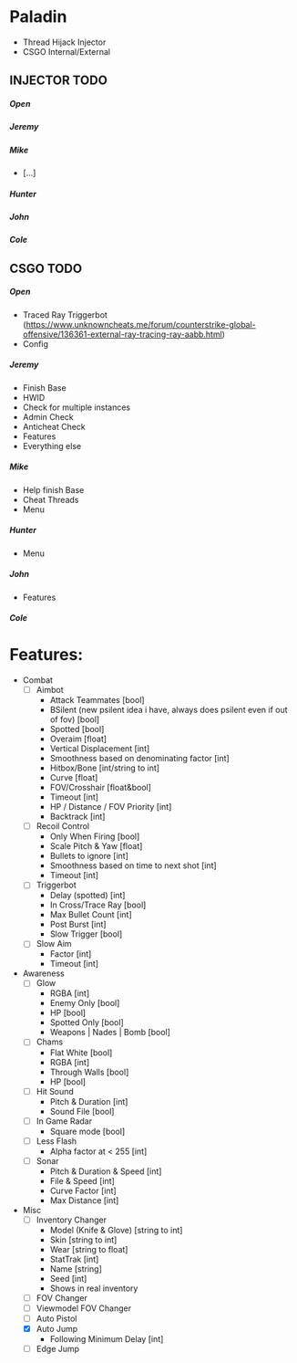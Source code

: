 # Paladin
- Thread Hijack Injector
- CSGO Internal/External

## INJECTOR TODO
##### Open
##### Jeremy
##### Mike
- [...]
##### Hunter
##### John
##### Cole

## CSGO TODO
##### Open
- Traced Ray Triggerbot (https://www.unknowncheats.me/forum/counterstrike-global-offensive/136361-external-ray-tracing-ray-aabb.html)
- Config
##### Jeremy
- Finish Base
- HWID
- Check for multiple instances
- Admin Check
- Anticheat Check
- Features
- Everything else
##### Mike
- Help finish Base
- Cheat Threads
- Menu
##### Hunter
- Menu
##### John
- Features
##### Cole

# Features:
- Combat
  - [ ] Aimbot
    - Attack Teammates [bool]
    - BSilent (new psilent idea i have, always does psilent even if out of fov) [bool]
	- Spotted [bool]
	- Overaim [float]
	- Vertical Displacement [int]
    - Smoothness based on denominating factor [int]
    - Hitbox/Bone [int/string to int]
    - Curve [float]
    - FOV/Crosshair [float&bool]
    - Timeout [int]
	- HP / Distance / FOV Priority  [int]
    - Backtrack [int]
  - [ ] Recoil Control
    - Only When Firing [bool]
    - Scale Pitch & Yaw [float]
    - Bullets to ignore [int]
    - Smoothness based on time to next shot [int]
    - Timeout [int]
  - [ ] Triggerbot
    - Delay (spotted) [int]
    - In Cross/Trace Ray [bool]
    - Max Bullet Count [int]
    - Post Burst [int]
    - Slow Trigger [bool]
  - [ ] Slow Aim
    - Factor [int]
    - Timeout [int]
- Awareness
  - [ ] Glow
    - RGBA [int]
    - Enemy Only [bool]
    - HP [bool]
    - Spotted Only [bool]
    - Weapons | Nades | Bomb [bool]
  - [ ] Chams
    - Flat White [bool]
    - RGBA [int]
    - Through Walls [bool]
	- HP [bool]
  - [ ] Hit Sound
    - Pitch & Duration [int]
    - Sound File [bool]
  - [ ] In Game Radar
    - Square mode [bool]
  - [ ] Less Flash
    - Alpha factor at < 255 [int]
  - [ ] Sonar
    - Pitch & Duration & Speed [int]
	- File & Speed [int]
    - Curve Factor [int]
	- Max Distance [int]
- Misc
  - [ ] Inventory Changer
    - Model (Knife & Glove) [string to int]
	- Skin [string to int]
	- Wear [string to float]
	- StatTrak [int]
	- Name [string]
	- Seed [int]
	- Shows in real inventory
  - [ ] FOV Changer
  - [ ] Viewmodel FOV Changer
  - [ ] Auto Pistol
  - [x] Auto Jump
    - Following Minimum Delay [int]
  - [ ] Edge Jump